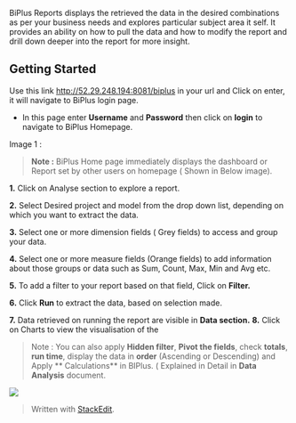  BiPlus Reports displays the retrieved the data in the desired combinations as per your business needs and explores particular subject area it self. It provides an ability on how to pull the data and how to modify the report and drill down deeper into the report for more insight.

## Getting Started

Use this link http://52.29.248.194:8081/biplus in your url and Click on enter, it will navigate to BiPlus login page. 

-  In this page enter **Username** and **Password** then click on **login** to navigate to BiPlus Homepage. 

Image 1 :

> **Note :** BiPlus Home page immediately displays the dashboard or Report set by other users on homepage ( Shown in Below image).

**1.** Click on Analyse section to explore a report.

**2.** Select Desired project and model from the drop down list, depending on which you want to extract the data.

**3.**  Select one or more dimension fields ( Grey fields) to access and group your data.

**4.** Select one or more measure fields (Orange fields) to add information about those groups or data such as Sum, Count, Max, Min and  Avg etc. 

**5.** To add a filter to your report based on that field, Click on **Filter.**
 
 **6.** Click **Run** to extract the data, based on selection made.

**7.** Data retrieved on running the report are visible in **Data section.** 
**8.** Click on Charts to view the visualisation of the 
> Note :  You can also apply **Hidden filter**, **Pivot the fields**, check **totals**, **run time**, display the data in **order** (Ascending or Descending) and Apply ** Calculations** in BIPlus. ( Explained in Detail in **Data Analysis** document.
 
![
](https://raw.githubusercontent.com/sv18042016/fp1/master/images/filter_ur.png)
> Written with [StackEdit](https://stackedit.io/).
<!--stackedit_data:
eyJoaXN0b3J5IjpbMTk0OTcxNDQ3NSwtMTE4NzY1MzUxMywtOT
E0Njc0NDg3LDIxNDcxNzA5MDgsMjk0NjU1MTQ2LDEzODUyMTQz
NzYsOTQ0Mjc1MDk4LDE0Njg1NzI5ODAsLTc2MDQxNzExOF19
-->